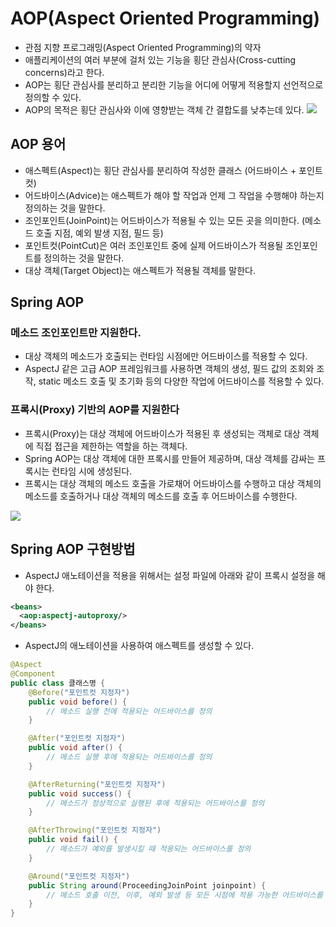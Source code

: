 # AOP(Aspect Oriented Programming)

- 관점 지향 프로그래밍(Aspect Oriented Programming)의 약자
- 애플리케이션의 여러 부분에 걸처 있는 기능을 횡단 관심사(Cross-cutting concerns)라고 한다.
- AOP는 횡단 관심사를 분리하고 분리한 기능을 어디에 어떻게 적용할지 선언적으로 정의할 수 있다.
- AOP의 목적은 횡단 관심사와 이에 영향받는 객체 간 결합도를 낮추는데 있다.
  <img src="https://user-images.githubusercontent.com/26870393/182381535-d93c41eb-ab56-4d1f-bb24-df4732cb50a2.png">

## AOP 용어

- 애스펙트(Aspect)는 횡단 관심사를 분리하여 작성한 클래스 (어드바이스 + 포인트컷)
- 어드바이스(Advice)는 애스펙트가 해야 할 작업과 언제 그 작업을 수행해야 하는지 정의하는 것을 말한다.
- 조인포인트(JoinPoint)는 어드바이스가 적용될 수 있는 모든 곳을 의미한다. (메소드 호출 지점, 예외 발생 지점, 필드 등)
- 포인트컷(PointCut)은 여러 조인포인트 중에 실제 어드바이스가 적용될 조인포인트를 정의하는 것을 말한다.
- 대상 객체(Target Object)는 애스펙트가 적용될 객체를 말한다.

## Spring AOP

### 메소드 조인포인트만 지원한다.

- 대상 객체의 메소드가 호출되는 런타임 시점에만 어드바이스를 적용할 수 있다.
- AspectJ 같은 고급 AOP 프레임워크를 사용하면 객체의 생성, 필드 값의 조회와 조작, static 메소드 호출 및 초기화 등의 다양한 작업에 어드바이스를 적용할 수 있다.

### 프록시(Proxy) 기반의 AOP를 지원한다

- 프록시(Proxy)는 대상 객체에 어드바이스가 적용된 후 생성되는 객체로 대상 객체에 직접 접근을 제한하는 역할을 하는 객체다.
- Spring AOP는 대상 객체에 대한 프록시를 만들어 제공하며, 대상 객체를 감싸는 프록시는 런타임 시에 생성된다.
- 프록시는 대상 객체의 메소드 호출을 가로채어 어드바이스를 수행하고 대상 객체의 메소드를 호출하거나 대상 객체의 메소드를 호출 후 어드바이스를 수행한다.

<img src="https://user-images.githubusercontent.com/26870393/182384317-9e023b61-0ad4-4f19-9f19-3f84fd3bb77c.png">

## Spring AOP 구현방법

- AspectJ 애노테이션을 적용을 위해서는 설정 파일에 아래와 같이 프록시 설정을 해야 한다.

```xml
<beans>
  <aop:aspectj-autoproxy/>
</beans>
```

- AspectJ의 애노테이션을 사용하여 애스펙트를 생성할 수 있다.

```java
@Aspect
@Component
public class 클래스명 {
    @Before("포인트컷 지정자")
    public void before() {
        // 메소드 실행 전에 적용되는 어드바이스를 정의
    }

    @After("포인트컷 지정자")
    public void after() {
        // 메소드 실행 후에 적용되는 어드바이스를 정의
    }

    @AfterReturning("포인트컷 지정자")
    public void success() {
        // 메소드가 정상적으로 실행된 후에 적용되는 어드바이스를 정의
    }

    @AfterThrowing("포인트컷 지정자")
    public void fail() {
        // 메소드가 예외를 발생시킬 때 적용되는 어드바이스를 정의
    }

    @Around("포인트컷 지정자")
    public String around(ProceedingJoinPoint joinpoint) {
        // 메소드 호출 이전, 이후, 예외 발생 등 모든 시점에 적용 가능한 어드바이스를 정의
    }
}
```
